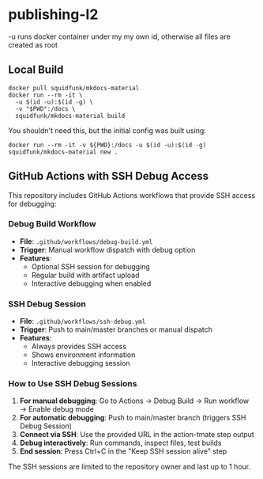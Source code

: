 # publishing-l2

-u runs docker container under my my own id, otherwise all files are created as root

## Local Build

```
docker pull squidfunk/mkdocs-material
docker run --rm -it \
  -u $(id -u):$(id -g) \
  -v "$PWD":/docs \
  squidfunk/mkdocs-material build
```

You shouldn't need this, but the initial config was built using:
```
docker run --rm -it -v ${PWD}:/docs -u $(id -u):$(id -g) squidfunk/mkdocs-material new .
```

## GitHub Actions with SSH Debug Access

This repository includes GitHub Actions workflows that provide SSH access for debugging:

### Debug Build Workflow
- **File**: `.github/workflows/debug-build.yml`
- **Trigger**: Manual workflow dispatch with debug option
- **Features**: 
  - Optional SSH session for debugging
  - Regular build with artifact upload
  - Interactive debugging when enabled

### SSH Debug Session
- **File**: `.github/workflows/ssh-debug.yml`
- **Trigger**: Push to main/master branches or manual dispatch
- **Features**:
  - Always provides SSH access
  - Shows environment information
  - Interactive debugging session

### How to Use SSH Debug Sessions

1. **For manual debugging**: Go to Actions → Debug Build → Run workflow → Enable debug mode
2. **For automatic debugging**: Push to main/master branch (triggers SSH Debug Session)
3. **Connect via SSH**: Use the provided URL in the action-tmate step output
4. **Debug interactively**: Run commands, inspect files, test builds
5. **End session**: Press Ctrl+C in the "Keep SSH session alive" step

The SSH sessions are limited to the repository owner and last up to 1 hour.
